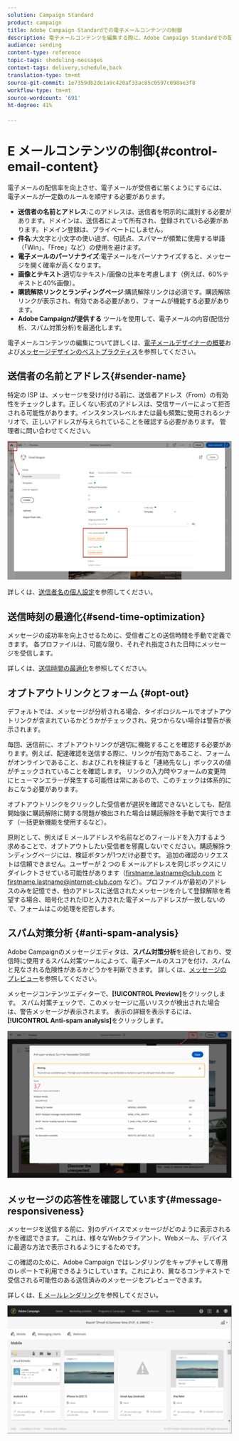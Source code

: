```yaml
---
solution: Campaign Standard
product: campaign
title: Adobe Campaign Standardでの電子メールコンテンツの制御
description: 電子メールコンテンツを編集する際に、Adobe Campaign Standardでの配信品質を向上させる方法を説明します。
audience: sending
content-type: reference
topic-tags: sheduling-messages
context-tags: delivery,schedule,back
translation-type: tm+mt
source-git-commit: 1e7359db2de1a9c420af33ac85c0597c098ae3f8
workflow-type: tm+mt
source-wordcount: '691'
ht-degree: 41%

---
```



# E メールコンテンツの制御{#control-email-content}

電子メールの配信率を向上させ、電子メールが受信者に届くようにするには、電子メールが一定数のルールを順守する必要があります。

* **送信者の名前とアドレス**:このアドレスは、送信者を明示的に識別する必要があります。ドメインは、送信者によって所有され、登録されている必要があります。ドメイン登録は、プライベートにしません。
* **件名**:大文字と小文字の使い過ぎ、句読点、スパマーが頻繁に使用する単語（「Win」、「Free」など）の使用を避けます。
* **電子メールのパーソナライズ**:電子メールをパーソナライズすると、メッセージを開く確率が高くなります。
* **画像とテキスト**:適切なテキスト/画像の比率を考慮します（例えば、60%テキストと40%画像）。
* **購読解除リンクとランディングページ**:購読解除リンクは必須です。購読解除リンクが表示され、有効である必要があり、フォームが機能する必要があります。
* **Adobe Campaignが提供する** ツールを使用して、電子メールの内容(配信分析、スパム対策分析)を最適化します。

電子メールコンテンツの編集について詳しくは、[電子メールデザイナーの概要](../../designing/using/designing-content-in-adobe-campaign.md)および[メッセージデザインのベストプラクティス](../../designing/using/designing-content-in-adobe-campaign.md#content-design-best-practices)を参照してください。

## 送信者の名前とアドレス{#sender-name}

特定の ISP は、メッセージを受け付ける前に、送信者アドレス（From）の有効性をチェックします。正しくない形式のアドレスは、受信サーバーによって拒否される可能性があります。インスタンスレベルまたは最も頻繁に使用されるシナリオで、正しいアドレスが与えられていることを確認する必要があります。 管理者に問い合わせてください。

![](assets/delivery_content_edition16.png)

詳しくは、[送信者名の個人設定](../../designing/using/personalization.md#personalizing-the-sender)を参照してください。

## 送信時刻の最適化{#send-time-optimization}

メッセージの成功率を向上させるために、受信者ごとの送信時間を手動で定義できます。 各プロファイルは、可能な限り、それぞれ指定された日時にメッセージを受信します。

詳しくは、[送信時間の最適化](../../sending/using/optimizing-the-sending-time.md)を参照してください。

## オプトアウトリンクとフォーム {#opt-out}

デフォルトでは、メッセージが分析される場合、タイポロジルールでオプトアウトリンクが含まれているかどうかがチェックされ、見つからない場合は警告が表示されます。

毎回、送信前に、オプトアウトリンクが適切に機能することを確認する必要があります。例えば、配達確認を送信する際に、リンクが有効であること、フォームがオンラインであること、およびこれを検証すると「連絡先なし」ボックスの値がチェックされていることを確認します。 リンクの入力時やフォームの変更時にヒューマンエラーが発生する可能性は常にあるので、このチェックは体系的におこなう必要があります。

オプトアウトリンクをクリックした受信者が選択を確認できないとしても、配信開始後に購読解除に関する問題が検出された場合は購読解除を手動で実行できます（一括更新機能を使用するなど）。

原則として、例えば E メールアドレスや名前などのフィールドを入力するよう求めることで、オプトアウトしたい受信者を邪魔しないでください。購読解除ランディングページには、検証ボタンが1つだけ必要です。 追加の確認のリクエストは信頼できません。ユーザーが 2 つの E メールアドレスを同じボックスにリダイレクトさせている可能性があります（firstname.lastname@club.com と firstname.lastname@internet-club.com など）。プロファイルが最初のアドレスのみを記憶でき、他のアドレスに送信されたメッセージを介して登録解除を希望する場合、暗号化されたIDと入力された電子メールアドレスが一致しないので、フォームはこの処理を拒否します。

## スパム対策分析 {#anti-spam-analysis}

Adobe Campaignのメッセージエディタは、**スパム対策分析**&#x200B;を統合しており、受信時に使用するスパム対策ツールによって、電子メールのスコアを付け、スパムと見なされる危険性があるかどうかを判断できます。 詳しくは、[メッセージのプレビュー](../../sending/using/previewing-messages.md)を参照してください。

メッセージコンテンツエディターで、**[!UICONTROL Preview]**&#x200B;をクリックします。 スパム対策チェックで、このメッセージに高いリスクが検出された場合は、警告メッセージが表示されます。 表示の詳細を表示するには、**[!UICONTROL Anti-spam analysis]**&#x200B;をクリックします。

![](assets/sending_anti-spam_analysis.png)

## メッセージの応答性を確認しています{#message-responsiveness}

メッセージを送信する前に、別のデバイスでメッセージがどのように表示されるかを確認できます。 これは、様々なWebクライアント、Webメール、デバイスに最適な方法で表示されるようにするためです。

この確認のために、Adobe Campaign ではレンダリングをキャプチャして専用のレポートで利用できるようにしています。これにより、異なるコンテキストで受信される可能性のある送信済みのメッセージをプレビューできます。

詳しくは、[E メールレンダリング](../../sending/using/email-rendering.md)を参照してください。

![](assets/inbox_rendering_report_3.png)
